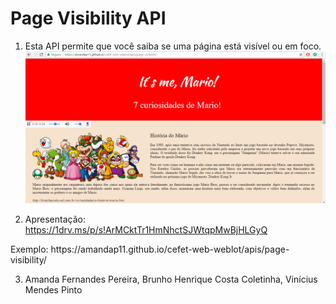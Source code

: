 # Page Visibility API

1) Esta API permite que você saiba se uma página está visível ou em foco.
![alt text](images/screenshot.PNG)

2) Apresentação: https://1drv.ms/p/s!ArMCktTr1HmNhctSJWtqpMwBjHLGyQ 
<p>Exemplo: https://amandap11.github.io/cefet-web-weblot/apis/page-visibility/</p>

3) Amanda Fernandes Pereira, Brunho Henrique Costa Coletinha, Vinícius Mendes Pinto
